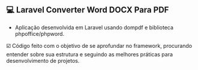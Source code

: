 ## 💻 Laravel Converter Word DOCX Para PDF

- Aplicação desenvolvida em Laravel usando dompdf e biblioteca phpoffice/phpword.

☑️ Código feito com o objetivo de se aprofundar no framework, procurando entender sobre sua estrutura e seguindo as melhores práticas para desenvolvimento de projetos.
